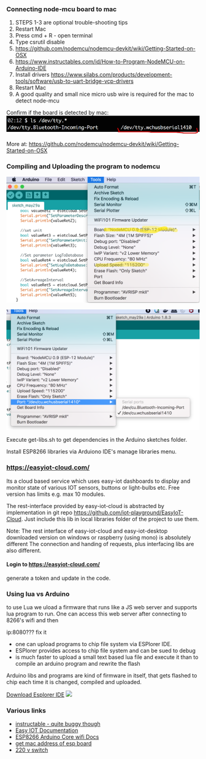 ### Connecting node-mcu board to mac

1. STEPS 1-3 are optional trouble-shooting tips
2. Restart Mac
3. Press cmd + R - open terminal
4. Type csrutil disable  
5. https://github.com/nodemcu/nodemcu-devkit/wiki/Getting-Started-on-OSX 
6. https://www.instructables.com/id/How-to-Program-NodeMCU-on-Arduino-IDE
7. Install drivers https://www.silabs.com/products/development-tools/software/usb-to-uart-bridge-vcp-drivers
8. Restart Mac
9. A good quality and small nice micro usb wire is required for the mac to detect node-mcu

Confirm if the board is detected by mac:
![Board and upload speed to select](assets/Bash_ports.png "Board and upload speed to select.")


More at:
https://github.com/nodemcu/nodemcu-devkit/wiki/Getting-Started-on-OSX

### Compiling and Uploading the program to nodemcu  

![Board and upload speed to select](assets/Arduino_node_mcu_config.png "Board and upload speed to select.")

![Board and upload speed to select](assets/arduino_port_to_select.png "Board and upload speed to select.")

Execute get-libs.sh to get dependencies in the Arduino sketches folder.

Install ESP8266 libraries via Arduiono IDE's manage libraries menu.

### https://easyiot-cloud.com/
Its a cloud based service which uses easy-iot dashboards to display and monitor state of various IOT sensors, buttons or light-bulbs etc.
Free version has limits e.g. max 10 modules.

The rest-interface provided by easy-iot-cloud is abstracted by implementation in git repo https://github.com/iot-playground/EasyIoT-Cloud.
Just include this lib in local libraries folder of the project to use them.

Note:
The rest interface of easy-iot-cloud and easy-iot-desktop downloaded version on windows or raspberry (using mono) is absolutely different
The connection and handing of requests, plus interfacing libs are also different.

#### Login to https://easyiot-cloud.com/
generate a token and update in the code.

### Using lua vs Arduino
to use Lua we uload a firmware that runs like a JS web server and supports lua program to run. One can access this web
server after connecting to 8266's wifi and then 

ip:8080??? fix it

- one can upload programs to chip file system via ESPlorer IDE.
- ESPlorer provides access to chip file system and can be sued to debug
- is much faster to upload a small text based lua file and execute it than to compile an arduino program and rewrite the flash

Arduino libs and programs are kind of firmware in itself, that gets flashed to chip each time it is changed, compiled and uploaded.

[Download Esplorer IDE](https://esp8266.ru/esplorer/)
![](https://i0.wp.com/esp8266.ru/wp-content/uploads/ESPlorer-panels.png?w=1250&ssl=1)


 

### Various links
* [instructable - quite buggy though](https://www.instructables.com/id/ESP8266-Light-Sensor/)
* [Easy IOT Documentation](https://iot-playground.com/blog/2-uncategorised/78-easyiot-cloud-rest-api-v1-0])
* [ESP8266 Arduino Core wifi Docs](http://arduino-esp8266.readthedocs.io/en/latest/esp8266wifi/readme.html)
* [get mac address of esp board](https://techtutorialsx.com/2017/04/09/esp8266-get-mac-address/)
* [220 v switch](https://iot-playground.com/blog/2-uncategorised/87-esp8266-internet-connected-switch-easyiot-cloud-mqtt-api-v1-improved)
